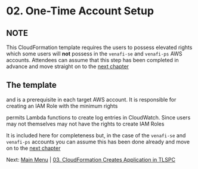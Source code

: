 # 02. One-Time Account Setup

## NOTE 

This CloudFormation template requires the users to possess elevated rights which some users will **not** possess in the `venafi-se` and `venafi-ps` AWS accounts.
Attendees can assume that this step has been completed in advance and move straight on to the [next chapter](../03-tlspc-create-application/README.md)

## The template


and is a prerequisite in each target AWS account.
It is responsible for creating an IAM Role with the minimum rights



permits Lambda functions to create log entries in CloudWatch.
Since users may not themselves may not have the rights to create IAM Roles



It is included here for completeness but, in the case of the `venafi-se` and `venafi-ps` accounts you can assume this has been done already and move on to the [next chapter](../01/README.md)

Next: [Main Menu](/README.md) | [03. CloudFormation Creates Application in TLSPC](../03-tlspc-create-application/README.md)
